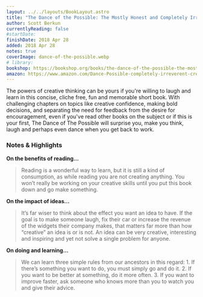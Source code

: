 ```yaml
---
layout: ../../layouts/BookLayout.astro
title: "The Dance of the Possible: The Mostly Honest and Completely Irreverent Guide to Creativity"
author: Scott Berkun
currentlyReading: false
#startDate:
finishDate: 2018 Apr 28
added: 2018 Apr 28
notes: true
coverImage: dance-of-the-possible.webp
# library: 
bookshop: https://bookshop.org/books/the-dance-of-the-possible-the-mostly-honest-completely-irreverent-guide-to-creativity/9780983873143
amazon: https://www.amazon.com/Dance-Possible-completely-irreverent-creativity/dp/0983873143
---
```


The powers of creative thinking can be yours if you're willing to laugh and learn in this concise, cliche free, fun and memorable short book. With challenging chapters on topics like creative confidence, making bold decisions, and separating the need for feedback from the desire for encouragement, even if you've read other books on the subject or if this is your first, The Dance of The Possible will surprise you, make you think, laugh and perhaps even dance when you get back to work.

### Notes & Highlights
**On the benefits of reading…**
> Reading is a wonderful way to learn, but it is still a kind of consumption, as while reading you are not creating anything. You won’t really be working on your creative skills until you put this book down and go make something.  

**On the impact of ideas…**
> It’s far wiser to think about the effect you want an idea to have. If the goal is to make someone laugh, fix their car or increase the revenue of the widgets their company makes, that matters far more than how “creative” an idea is or is not. An idea can be very creative, interesting and inspiring and yet not solve a single problem for anyone.

**On doing and learning…**
> We can learn three simple rules from our ancestors in this regard: 1. If there’s something you want to do, you must simply go and do it. 2. If you want to be better at something, do it more often. 3. If you want to improve faster, ask someone who knows more than you to watch you and give their advice.
